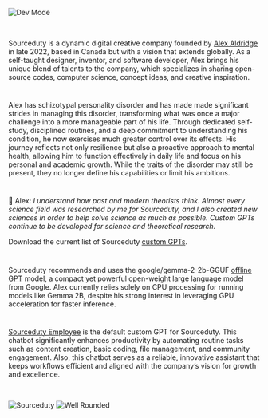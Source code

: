 ![Dev Mode](https://github.com/user-attachments/assets/d32f40dc-8c59-4cc3-9f9e-ef2468ddb838)

<br>

Sourceduty is a dynamic digital creative company founded by [Alex Aldridge](https://chatgpt.com/g/g-mdnYSJr20-alex-aldridge) in late 2022, based in Canada but with a vision that extends globally. As a self-taught designer, inventor, and software developer, Alex brings his unique blend of talents to the company, which specializes in sharing open-source codes, computer science, concept ideas, and creative inspiration.

#

Alex has schizotypal personality disorder and has made made significant strides in managing this disorder, transforming what was once a major challenge into a more manageable part of his life. Through dedicated self-study, disciplined routines, and a deep commitment to understanding his condition, he now exercises much greater control over its effects. His journey reflects not only resilience but also a proactive approach to mental health, allowing him to function effectively in daily life and focus on his personal and academic growth. While the traits of the disorder may still be present, they no longer define his capabilities or limit his ambitions.

#

👋 Alex: _I understand how past and modern theorists think. Almost every science field was researched by me for Sourceduty, and I also created new sciences in order to help solve science as much as possible. Custom GPTs continue to be developed for science and theoretical research._ 

Download the current list of Sourceduty [custom GPTs](https://github.com/sourceduty/Custom_GPTs).

#

Sourceduty recommends and uses the google/gemma-2-2b-GGUF [offline GPT](https://github.com/sourceduty/Local_Offline) model, a compact yet powerful open-weight large language model from Google. Alex currently relies solely on CPU processing for running models like Gemma 2B, despite his strong interest in leveraging GPU acceleration for faster inference. 

#

[Sourceduty Employee](https://chatgpt.com/g/g-oDACMjiZX-sourceduty-employee) is the default custom GPT for Sourceduty. This chatbot significantly enhances productivity by automating routine tasks such as content creation, basic coding, file management, and community engagement. Also, this chatbot serves as a reliable, innovative assistant that keeps workflows efficient and aligned with the company’s vision for growth and excellence.

<br>

![Sourceduty](https://github.com/user-attachments/assets/27bc94ce-726d-41ff-addf-153043e8614c)
![Well Rounded](https://github.com/user-attachments/assets/f97a4b84-25ff-4d5b-a733-c2995fc86c82)
